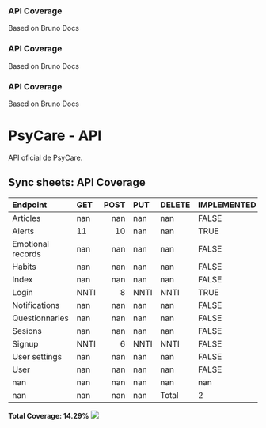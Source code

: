 ### API Coverage
Based on Bruno Docs

### API Coverage
Based on Bruno Docs

### API Coverage
Based on Bruno Docs

# PsyCare - API

API oficial de PsyCare.


## Sync sheets: API Coverage
<!-- START_TABLE -->
| Endpoint          | GET   |   POST | PUT   | DELETE   | IMPLEMENTED   |   PASSING |
|:------------------|:------|-------:|:------|:---------|:--------------|----------:|
| Articles          | nan   |    nan | nan   | nan      | FALSE         |         0 |
| Alerts            | 11    |     10 | nan   | nan      | TRUE          |        21 |
| Emotional records | nan   |    nan | nan   | nan      | FALSE         |         0 |
| Habits            | nan   |    nan | nan   | nan      | FALSE         |         0 |
| Index             | nan   |    nan | nan   | nan      | FALSE         |         0 |
| Login             | NNTI  |      8 | NNTI  | NNTI     | TRUE          |         8 |
| Notifications     | nan   |    nan | nan   | nan      | FALSE         |         0 |
| Questionnaries    | nan   |    nan | nan   | nan      | FALSE         |         0 |
| Sesions           | nan   |    nan | nan   | nan      | FALSE         |         0 |
| Signup            | NNTI  |      6 | NNTI  | NNTI     | FALSE         |         6 |
| User settings     | nan   |    nan | nan   | nan      | FALSE         |         0 |
| User              | nan   |    nan | nan   | nan      | FALSE         |         0 |
| nan               | nan   |    nan | nan   | nan      | nan           |       nan |
| nan               | nan   |    nan | nan   | Total    | 2             |        35 |

**Total Coverage: 14.29%**
![](https://geps.dev/progress/14)
<!-- END_TABLE -->
